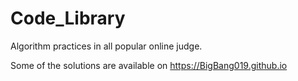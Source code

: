 # Code_Library
  Algorithm practices in all popular online judge.  
    
  Some of the solutions are available on https://BigBang019.github.io
